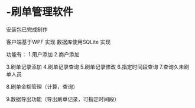 # -刷单管理软件
 安装包已完成制作
 
 客户端基于WPF 实现
 数据库使用SQLite 实现
 
 功能有：
 1.用户添加
 2.商户添加
 
 3.刷单记录添加
 4.刷单记录查询
 5.刷单记录修改
 6.指定时间段查询
 7.查询久未刷单人员
 
 8.刷单金额管理（计算，查询）
 
 9.数据导出功能（导出刷单记录，可指定时间段）
